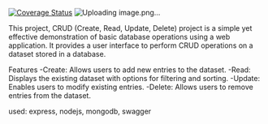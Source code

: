 [![Coverage Status](https://coveralls.io/repos/github/IRASUBIZA-Elyse/MY-BRAND-BE/badge.svg)](https://coveralls.io/github/IRASUBIZA-Elyse/MY-BRAND-BE)
![Uploading image.png…]()

This project, CRUD (Create, Read, Update, Delete) project is a simple yet effective demonstration of basic database operations using a web application. It provides a user interface to perform CRUD operations on a dataset stored in a database.

Features
-Create: Allows users to add new entries to the dataset.
-Read: Displays the existing dataset with options for filtering and sorting.
-Update: Enables users to modify existing entries.
-Delete: Allows users to remove entries from the dataset.

used: express, nodejs, mongodb, swagger
